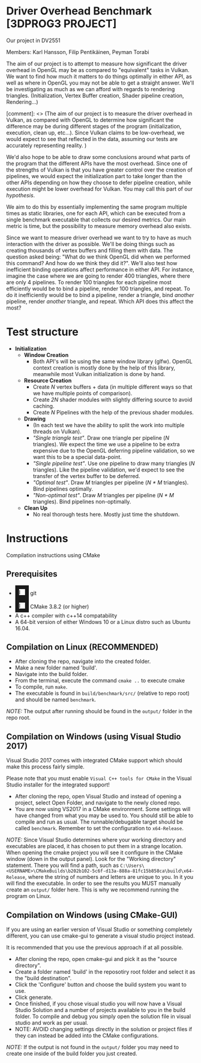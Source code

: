 # Driver Overhead Benchmark [3DPROG3 PROJECT]
Our project in DV2551

Members: Karl Hansson, Filip Pentikäinen, Peyman Torabi

The aim of our project is to attempt to measure how significant the driver
overhead in OpenGL may be as compared to "equivalent" tasks in Vulkan. We want
to find how much it matters to do things optimally in either API, as well as
where in OpenGL you may not be able to get a straight answer. We'll be investigating
as much as we can afford with regards to rendering triangles.
(Initialization, Vertex Buffer creation, Shader pipeline creation, Rendering...)

[comment]: <> (The aim of our project is to measure the driver overhead in Vulkan, 
as compared with OpenGL to determine
how significant the difference may be during different stages of the program
(initialization, execution, clean up, etc...). Since Vulkan claims
to be low-overhead, we would expect to see that reflected in the data, assuming
our tests are accurately representing reality. )

We'd also hope to be able to draw
some conclusions around what parts of the program that the different APIs
have the most overhead. Since one of the strengths of Vulkan is that you have
greater control over the creation of pipelines, we would expect the initialization part to
take longer than the other APIs depending on how they choose to defer pipeline
creation, while execution might be lower overhead for Vulkan. You may call this
part of our _hypothesis_.

We aim to do this by essentially implementing the same program multiple times as
static libraries, one for each API, which can be executed from a single benchmark
executable that collects our desired metrics. Our main metric is time, but the
possibility to measure memory overhead also exists.

Since we want to measure driver overhead we want to try to have as much interaction
with the driver as possible. We'll be doing things such as creating thousands of vertex buffers
and filling them with data. The question asked being: "What do we think OpenGL did when we performed this command?
And how do we think they did it?". We'll also test how inefficient binding operations affect performance in either API.
For instance, imagine the case where we are going to render 400 triangles, where there are only 4 pipelines. To render 100 triangles
for each pipeline most efficiently would be to bind a pipeline, render 100 triangles, and repeat. To do it inefficiently would be to
bind a pipeline, render a triangle, bind _another_ pipeline, render _another_ triangle, and repeat. Which API does this affect the most?



# Test structure
* **Initialization**
  * **Window Creation**
    * Both API's will be using the same window library (glfw). OpenGL context creation is mostly done by the help of this library, meanwhile most Vulkan initialization is done by hand.
  * **Resource Creation** 
	* Create _N_ vertex buffers + data (in multiple different ways so that we have multiple points of comparison).
    * Create _2N_ shader modules with slightly differing source to avoid caching.
    * Create _N_ Pipelines with the help of the previous shader modules.
  * **Drawing**
    * (In each test we have the ability to split the work into multiple threads on Vulkan).
    * _"Single triangle test"_. Draw one triangle per pipeline (_N_ triangles). We expect the time we use a pipeline to be extra expensive due to the OpenGL deferring pipeline validation, so we want this to be a special data-point. 
    * _"Single pipeline test"_. Use one pipeline to draw many triangles (_N_ triangles). Like the pipeline validation, we'd expect to see the transfer of the vertex buffer to be deferred.
    * _"Optimal test"_. Draw _M_ triangles per pipeline (_N * M_ triangles). Bind pipelines optimally.
    * _"Non-optimal test"_. Draw _M_ triangles per pipeline (_N * M_ triangles). Bind pipelines non-optimally.
  * **Clean Up**
    * No real thorough tests here. Mostly just time the shutdown.

# Instructions

Compilation instructions using CMake

## Prerequisites

* <img src="https://git-scm.com/images/logos/logomark-orange@2x.png" alt="IMAGE ALT TEXT HERE" width="16" height="16" border="10" /> git
* <img src="https://www.macupdate.com/images/icons256/49301.png" alt="IMAGE ALT TEXT HERE" width="16" height="16" border="10" /> CMake 3.8.2 (or higher)
* A c++ compiler with c++14 compatability
* A 64-bit version of either Windows 10 or a Linux distro such as Ubuntu 16.04.

## Compilation on Linux (RECOMMENDED)

* After cloning the repo, navigate into the created folder.
* Make a new folder named 'build'.
* Navigate into the build folder.
* From the terminal, execute the command `cmake ..` to execute cmake
* To compile, run `make`.
* The executable is found in `build/benchmark/src/` (relative to repo root) and should be named `benchmark`.

*NOTE:* The output after running should be found in the `output/` folder in the repo root.

## Compilation on Windows (using Visual Studio 2017)

Visual Studio 2017 comes with integrated CMake support which should make this process
fairly simple.

Please note that you must enable `Visual C++ tools for CMake` in the Visual Studio
installer for the integrated support!

* After cloning the repo, open Visual Studio and instead of opening a project, select Open Folder, and navigate to the newly cloned repo.
* You are now using VS2017 in a CMake environment. Some settings will have changed from what you may be used to. You should still be able to compile and run as usual. The runnable/debugable target should be called `benchmark`. Remember to set the configuration to `x64-Release`.

*NOTE:* Since Visual Studio determines where your working directory and executables are placed, it has chosen to put them in a strange location. When opening the cmake project you will see it configure in the CMake window (down in the output panel). Look for the "Working directory" statement.
There you will find a path, such as `C:\Users\<USERNAME>\CMakeBuilds\b202b102-5c6f-d13a-888a-81fc15b858ca\build\x64-Release`, where the string of numbers and letters are unique to you. In it you will find the executable.
In order to see the results you MUST manually create an `output/` folder here. This is why we recommend running the program on Linux.

## Compilation on Windows (using CMake-GUI)

If you are using an earlier version of Visual Studio or something completely different,
you can use cmake-gui to generate a visual studio project instead.

It is recommended that you use the previous approach if at all possible.

* After cloning the repo, open cmake-gui and pick it as the "source directory".
* Create a folder named 'build' in the reposotiry root folder and select it as the "build destination".
* Click the 'Configure' button and choose the build system you want to use.
* Click generate.
* Once finished, if you chose visual studio you will now have a Visual Studio Solution and a number of projects available to you in the build folder. To compile and debug you simply open the solution file in visual studio and work as per usual.
* NOTE: AVOID changing settings directly in the solution or project files if they can instead be added into the CMake configurations.

*NOTE:* If the output is not found in the `output/` folder you may need to create one inside of the build folder you just created.

